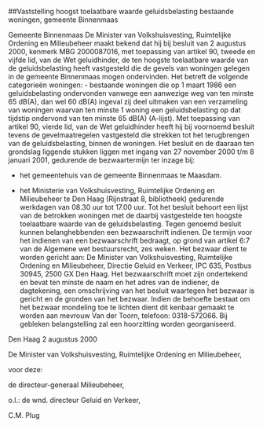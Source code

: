 <meta http-equiv='Content-Type' content='text/html; charset=utf-8' />

##Vaststelling hoogst toelaatbare waarde geluidsbelasting bestaande woningen, gemeente Binnenmaas

Gemeente Binnenmaas     De Minister van Volkshuisvesting, Ruimtelijke Ordening en Milieubeheer maakt bekend dat hij bij besluit van 2 augustus 2000, kenmerk MBG 2000087016, met toepassing van artikel 90, tweede en vijfde lid, van de Wet geluidhinder, de ten hoogste toelaatbare waarde van de geluidsbelasting heeft vastgesteld die de gevels van woningen gelegen in de gemeente Binnenmaas mogen ondervinden. Het betreft de volgende categorieën woningen: - bestaande woningen die op 1 maart 1986 een geluidsbelasting ondervonden vanwege een aanwezige weg van ten minste 65 dB(A), dan wel 60 dB(A) ingeval zij deel uitmaken van een verzameling van woningen waarvan ten minste 1 woning een geluidsbelasting op dat tijdstip ondervond van ten minste 65 dB(A) (A-lijst). Met toepassing van artikel 90, vierde lid, van de Wet geluidhinder heeft hij bij voornoemd besluit tevens de gevelmaatregelen vastgesteld die strekken tot het terugbrengen van de geluidsbelasting, binnen de woningen. Het besluit en de daaraan ten grondslag liggende stukken liggen met ingang van 27 november 2000 t/m 8 januari 2001, gedurende de bezwaartermijn ter inzage bij: 

- het gemeentehuis van de gemeente Binnenmaas te Maasdam.  

- het Ministerie van Volkshuisvesting, Ruimtelijke Ordening en Milieubeheer te Den Haag (Rijnstraat 8, bibliotheek) gedurende werkdagen van 08.30 uur tot 17.00 uur.   Tot het besluit behoort een lijst van de betrokken woningen met de daarbij vastgestelde ten hoogste toelaatbare waarde van de geluidsbelasting. Tegen genoemd besluit kunnen belanghebbenden een bezwaarschrift indienen. De termijn voor het indienen van een bezwaarschrift bedraagt, op grond van artikel 6:7 van de Algemene wet bestuursrecht, zes weken. Het bezwaar dient te worden gericht aan: De Minister van Volkshuisvesting, Ruimtelijke Ordening en Milieubeheer, Directie Geluid en Verkeer, IPC 635, Postbus 30945, 2500 GX Den Haag. Het bezwaarschrift moet zijn ondertekend en bevat ten minste de naam en het adres van de indiener, de dagtekening, een omschrijving van het besluit waartegen het bezwaar is gericht en de gronden van het bezwaar. Indien de behoefte bestaat om het bezwaar mondeling toe te lichten dient dit kenbaar gemaakt te worden aan mevrouw Van der Toorn, telefoon: 0318-572066. Bij gebleken belangstelling zal een hoorzitting worden georganiseerd.     

Den Haag 
2 augustus 2000    

De 
Minister van Volkshuisvesting, Ruimtelijke Ordening en Milieubeheer, 

voor deze: 

de 
directeur-generaal Milieubeheer, 

o.l.: de 
wnd. directeur Geluid en Verkeer, 

C.M. Plug      
